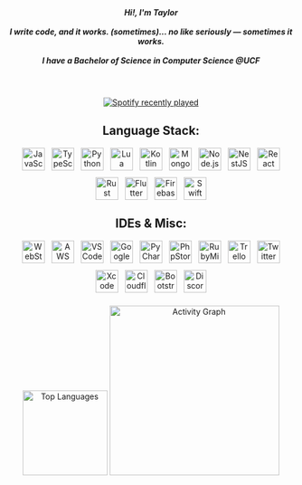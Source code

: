 <br clear="both">

<h5 align="center">
    Hi!, I'm Taylor<br><br>
    I write code, and it works. (sometimes)... no like seriously — sometimes it works.<br><br>
    I have a Bachelor of Science in Computer Science @UCF<br><br>
</h5>

###

<br clear="both">

<div align="center">
  <a href="https://open.spotify.com/user/72g7ik24iow90zf9n1gm46u85">
    <img src="https://spotify-recently-played-readme.vercel.app/api?user=72g7ik24iow90zf9n1gm46u85&count=5&unique=false" alt="Spotify recently played" />
  </a>
</div>

###

<h2 align="center">Language Stack:</h2>

<div align="center" style="display: flex; flex-wrap: wrap; justify-content: center; gap: 12px;">
  <img src="https://cdn.jsdelivr.net/gh/devicons/devicon/icons/javascript/javascript-original.svg" height="40" alt="JavaScript" />
  <img src="https://cdn.jsdelivr.net/gh/devicons/devicon/icons/typescript/typescript-original.svg" height="40" alt="TypeScript" />
  <img src="https://cdn.jsdelivr.net/gh/devicons/devicon/icons/python/python-original.svg" height="40" alt="Python" />
  <img src="https://cdn.jsdelivr.net/gh/devicons/devicon/icons/lua/lua-original.svg" height="40" alt="Lua" />
  <img src="https://cdn.jsdelivr.net/gh/devicons/devicon/icons/kotlin/kotlin-original.svg" height="40" alt="Kotlin" />
  <img src="https://cdn.jsdelivr.net/gh/devicons/devicon/icons/mongodb/mongodb-original.svg" height="40" alt="MongoDB" />
  <img src="https://cdn.jsdelivr.net/gh/devicons/devicon/icons/nodejs/nodejs-original.svg" height="40" alt="Node.js" />
  <img src="https://cdn.jsdelivr.net/gh/devicons/devicon/icons/nestjs/nestjs-plain.svg" height="40" alt="NestJS" />
  <img src="https://cdn.jsdelivr.net/gh/devicons/devicon/icons/react/react-original.svg" height="40" alt="React" />
  <img src="https://cdn.jsdelivr.net/gh/devicons/devicon/icons/rust/rust-original.svg" height="40" alt="Rust" />
  <img src="https://cdn.jsdelivr.net/gh/devicons/devicon/icons/flutter/flutter-original.svg" height="40" alt="Flutter" />
  <img src="https://cdn.jsdelivr.net/gh/devicons/devicon/icons/firebase/firebase-plain.svg" height="40" alt="Firebase" />
  <img src="https://cdn.jsdelivr.net/gh/devicons/devicon/icons/swift/swift-original.svg" height="40" alt="Swift" />
</div>

###

<h2 align="center">IDEs & Misc:</h2>

<div align="center" style="display: flex; flex-wrap: wrap; justify-content: center; gap: 12px;">
  <img src="https://cdn.jsdelivr.net/gh/devicons/devicon/icons/webstorm/webstorm-original.svg" height="40" alt="WebStorm" />
  <img src="https://skillicons.dev/icons?i=aws" height="40" alt="AWS" />
  <img src="https://skillicons.dev/icons?i=vscode" height="40" alt="VSCode" />
  <img src="https://cdn.jsdelivr.net/gh/devicons/devicon/icons/googlecloud/googlecloud-original.svg" height="40" alt="Google Cloud" />
  <img src="https://cdn.jsdelivr.net/gh/devicons/devicon/icons/pycharm/pycharm-original.svg" height="40" alt="PyCharm" />
  <img src="https://cdn.jsdelivr.net/gh/devicons/devicon/icons/phpstorm/phpstorm-original.svg" height="40" alt="PhpStorm" />
  <img src="https://cdn.jsdelivr.net/gh/devicons/devicon/icons/rubymine/rubymine-original.svg" height="40" alt="RubyMine" />
  <img src="https://cdn.jsdelivr.net/gh/devicons/devicon/icons/trello/trello-plain.svg" height="40" alt="Trello" />
  <img src="https://cdn.jsdelivr.net/gh/devicons/devicon/icons/twitter/twitter-original.svg" height="40" alt="Twitter" />
  <img src="https://cdn.jsdelivr.net/gh/devicons/devicon/icons/xcode/xcode-original.svg" height="40" alt="Xcode" />
  <img src="https://skillicons.dev/icons?i=cloudflare" height="40" alt="Cloudflare" />
  <img src="https://cdn.simpleicons.org/bootstrap/7952B3" height="40" alt="Bootstrap" />
  <img src="https://cdn.simpleicons.org/discord/5865F2" height="40" alt="Discord" />
</div>

###

<div align="center">
  <img src="https://github-readme-stats.vercel.app/api/top-langs?username=Osintedx&locale=en&hide_title=false&layout=compact&card_width=320&langs_count=5&theme=dracula&hide_border=false&order=2" height="150" alt="Top Languages" />
  <img src="https://github-readme-activity-graph.vercel.app/graph?username=Osintedx&radius=16&theme=react&area=true&order=5" height="300" alt="Activity Graph" />
</div>

